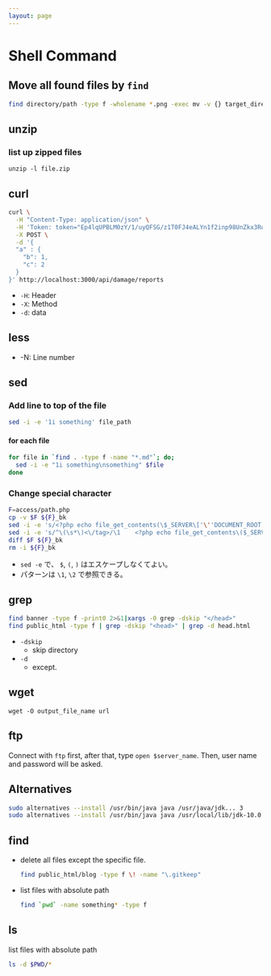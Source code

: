```yaml
---
layout: page
---
```


# Shell Command

## Move all found files by `find` 

```zsh
find directory/path -type f -wholename *.png -exec mv -v {} target_directory \;
```

## unzip

### list up zipped files

```
unzip -l file.zip
```

## curl

```sh
curl \
  -H "Content-Type: application/json" \
  -H 'Token: token="Ep4lqUPBLM0zY/1/uyQFSG/z1T0FJ4eALYn1f2inp98UnZkx3RqqKg=="' \
  -X POST \
  -d '{
  "a" : {
    "b": 1,
    "c": 2
  }
}' http://localhost:3000/api/damage/reports
```

* `-H`: Header
* `-X`: Method
* `-d`: data

## less

* -N: Line number

## sed

### Add line to top of the file

```sh
sed -i -e '1i something' file_path
```

#### for each file

```sh
for file in `find . -type f -name "*.md"`; do;
  sed -i -e "1i something\nsomething" $file
done
```

### Change special character

```sh
F=access/path.php
cp -v $F ${F}_bk
sed -i -e 's/<?php echo file_get_contents(\$_SERVER\['\''DOCUMENT_ROOT'\''\]\.'\''\/file\/path.html'\''); ?>//g' $F
sed -i -e 's/^\(\s*\)<\/tag>/\1    <?php echo file_get_contents\($_SERVER['\''DOCUMENT_ROOT'\''].'\''\/file\/path.html'\''\); ?>\n\1<\/tag>/g' $F
diff $F ${F}_bk
rm -i ${F}_bk
```

* `sed -e` で、 `$`, `(`, `)` はエスケープしなくてよい。
* パターンは `\1`, `\2` で参照できる。


## grep

```sh
find banner -type f -print0 2>&1|xargs -0 grep -dskip "</head>"
find public_html -type f | grep -dskip "<head>" | grep -d head.html
```

* `-dskip`
    * skip directory
* `-d`
    * except.


## wget

```
wget -O output_file_name url
```

## ftp

Connect with `ftp` first, after that, type `open $server_name`.
Then, user name and password will be asked.


## Alternatives

```sh
sudo alternatives --install /usr/bin/java java /usr/java/jdk... 3
sudo alternatives --install /usr/bin/java java /usr/local/lib/jdk-10.0.2/bin/java 4
```

## find

* delete all files except the specific file.
    ```sh
    find public_html/blog -type f \! -name "\.gitkeep"
    ```
* list files with absolute path
    ```sh
    find `pwd` -name something* -type f 
    ```

## ls

list files with absolute path

```sh
ls -d $PWD/*
```
